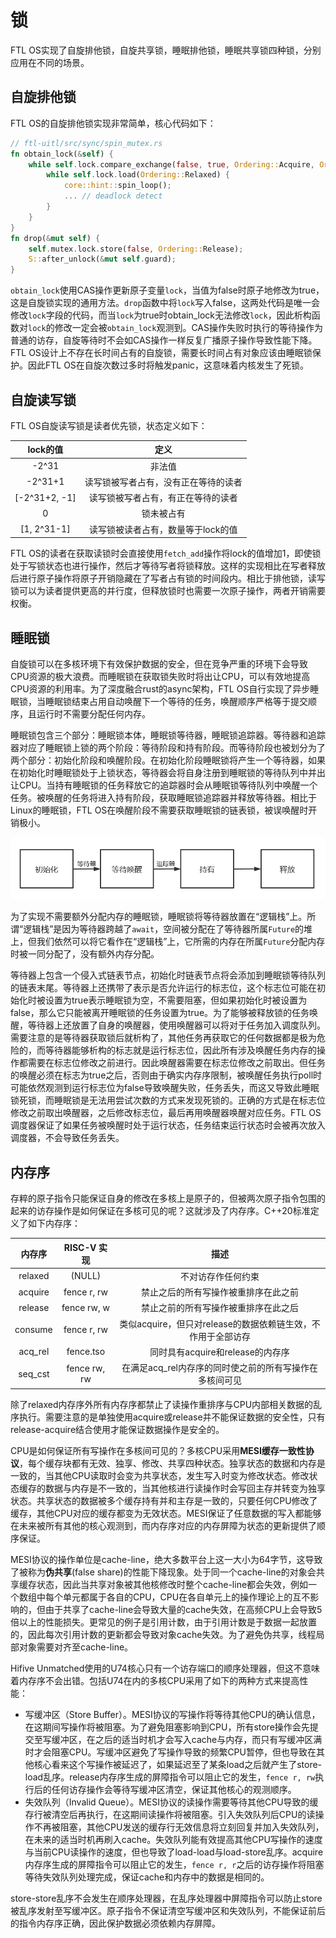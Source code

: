 # 锁

FTL OS实现了自旋排他锁，自旋共享锁，睡眠排他锁，睡眠共享锁四种锁，分别应用在不同的场景。

## 自旋排他锁

FTL OS的自旋排他锁实现非常简单，核心代码如下：

```rust
// ftl-uitl/src/sync/spin_mutex.rs
fn obtain_lock(&self) {
    while self.lock.compare_exchange(false, true, Ordering::Acquire, Ordering::Relaxed).is_err() {
        while self.lock.load(Ordering::Relaxed) {
            core::hint::spin_loop();
            ... // deadlock detect
        }
    }
}
fn drop(&mut self) {
    self.mutex.lock.store(false, Ordering::Release);
    S::after_unlock(&mut self.guard);
}
```

`obtain_lock`使用CAS操作更新原子变量`lock`，当值为false时原子地修改为true，这是自旋锁实现的通用方法。`drop`函数中将`lock`写入false，这两处代码是唯一会修改`lock`字段的代码，而当`lock`为true时obtain_lock无法修改`lock`，因此析构函数对`lock`的修改一定会被`obtain_lock`观测到。CAS操作失败时执行的等待操作为普通的访存，自旋等待时不会如CAS操作一样反复广播原子操作导致性能下降。FTL OS设计上不存在长时间占有的自旋锁，需要长时间占有对象应该由睡眠锁保护。因此FTL OS在自旋次数过多时将触发panic，这意味着内核发生了死锁。

## 自旋读写锁

FTL OS自旋读写锁是读者优先锁，状态定义如下：

|   lock的值    |                 定义                 |
| :-----------: | :----------------------------------: |
|     -2^31     |                非法值                |
|    -2^31+1    | 读写锁被写者占有，没有正在等待的读者 |
| [-2^31+2, -1] |  读写锁被写者占有，有正在等待的读者  |
|       0       |              锁未被占有              |
|  [1, 2^31-1]  |  读写锁被读者占有，数量等于lock的值  |

FTL OS的读者在获取读锁时会直接使用`fetch_add`操作将lock的值增加1，即使锁处于写锁状态也进行操作，然后才等待写者将锁释放。这样的实现相比在写者释放后进行原子操作将原子开销隐藏在了写者占有锁的时间段内。相比于排他锁，读写锁可以为读者提供更高的并行度，但释放锁时也需要一次原子操作，两者开销需要权衡。

## 睡眠锁

自旋锁可以在多核环境下有效保护数据的安全，但在竞争严重的环境下会导致CPU资源的极大浪费。而睡眠锁在获取锁失败时将出让CPU，可以有效地提高CPU资源的利用率。为了深度融合rust的async架构，FTL OS自行实现了异步睡眠锁，当睡眠锁结束占用自动唤醒下一个等待的任务，唤醒顺序严格等于提交顺序，且运行时不需要分配任何内存。

睡眠锁包含三个部分：睡眠锁本体，睡眠锁等待器，睡眠锁追踪器。等待器和追踪器对应了睡眠锁上锁的两个阶段：等待阶段和持有阶段。而等待阶段也被划分为了两个部分：初始化阶段和唤醒阶段。在初始化阶段睡眠锁将产生一个等待器，如果在初始化时睡眠锁处于上锁状态，等待器会将自身注册到睡眠锁的等待队列中并出让CPU。当持有睡眠锁的任务释放它的追踪器时会从睡眠锁等待队列中唤醒一个任务。被唤醒的任务将进入持有阶段，获取睡眠锁追踪器并释放等待器。相比于Linux的睡眠锁，FTL OS在唤醒阶段不需要获取睡眠锁的链表锁，被误唤醒时开销极小。

![image-20220525174301441](pic\锁1.png)

为了实现不需要额外分配内存的睡眠锁，睡眠锁将等待器放置在“逻辑栈”上。所谓“逻辑栈”是因为等待器跨越了`await`，空间被分配在了等待器所属`Future`的堆上，但我们依然可以将它看作在“逻辑栈”上，它所需的内存在所属`Future`分配内存时被一同分配了，没有额外内存分配。

等待器上包含一个侵入式链表节点，初始化时链表节点将会添加到睡眠锁等待队列的链表末尾。等待器上还携带了表示是否允许运行的标志位，这个标志位可能在初始化时被设置为true表示睡眠锁为空，不需要阻塞，但如果初始化时被设置为false，那么它只能被离开睡眠锁的任务设置为true。为了能够被释放锁的任务唤醒，等待器上还放置了自身的唤醒器，使用唤醒器可以将对于任务加入调度队列。需要注意的是等待器获取锁后就析构了，其他任务再获取它的任何数据都是极为危险的，而等待器能够析构的标志就是运行标志位，因此所有涉及唤醒任务内存的操作都需要在标志位修改之前进行。因此唤醒器需要在标志位修改之前取出。但任务的唤醒必须在标志为true之后，否则由于确实内存序限制，被唤醒任务执行poll时可能依然观测到运行标志位为false导致唤醒失败，任务丢失，而这又导致此睡眠锁死锁，而睡眠锁是无法用尝试次数的方式来发现死锁的。正确的方式是在标志位修改之前取出唤醒器，之后修改标志位，最后再用唤醒器唤醒对应任务。FTL OS调度器保证了如果任务被唤醒时处于运行状态，任务结束运行状态时会被再次放入调度器，不会导致任务丢失。

## 内存序

存粹的原子指令只能保证自身的修改在多核上是原子的，但被两次原子指令包围的起来的访存操作是如何保证在多核可见的呢？这就涉及了内存序。C++20标准定义了如下内存序：

| 内存序  | RISC-V 实现  |                             描述                             |
| :-----: | :----------: | :----------------------------------------------------------: |
| relaxed |    (NULL)    |                      不对访存作任何约束                      |
| acquire | fence r, rw  |             禁止之后的所有写操作被重排序在此之前             |
| release | fence rw, w  |             禁止之前的所有写操作被重排序在此之后             |
| consume | fence r, rw  | 类似acquire，但只对release的数据依赖链生效，不作用于全部访存 |
| acq_rel |  fence.tso   |               同时具有acquire和release的内存序               |
| seq_cst | fence rw, rw |   在满足acq_rel内存序的同时使之前的所有写操作在多核间可见    |

除了relaxed内存序外所有内存序都禁止了读操作重排序与CPU内部相关数据的乱序执行。需要注意的是单独使用acquire或release并不能保证数据的安全性，只有release-acquire结合使用才能保证数据操作是安全的。

CPU是如何保证所有写操作在多核间可见的？多核CPU采用**MESI缓存一致性协议**，每个缓存块都有无效、独享、修改、共享四种状态。独享状态的数据和内存是一致的，当其他CPU读取时会变为共享状态，发生写入时变为修改状态。修改状态缓存的数据与内存是不一致的，当其他核进行读操作时会写回主存并转变为独享状态。共享状态的数据被多个缓存持有并和主存是一致的，只要任何CPU修改了缓存，其他CPU对应的缓存都变为无效状态。MESI保证了任意数据的写入都能够在未来被所有其他的核心观测到，而内存序对应的内存屏障为状态的更新提供了顺序保证。

MESI协议的操作单位是cache-line，绝大多数平台上这一大小为64字节，这导致了被称为**伪共享**(false share)的性能下降现象。处于同一个cache-line的对象会共享缓存状态，因此当共享对象被其他核修改时整个cache-line都会失效，例如一个数组中每个单元都属于各自的CPU，CPU在各自单元上的操作理论上的互不影响的，但由于共享了cache-line会导致大量的cache失效，在高频CPU上会导致5倍以上的性能损失。更常见的例子是引用计数，由于引用计数是于数据一起放置的，因此每次引用计数的更新都会导致对象cache失效。为了避免伪共享，线程局部对象需要对齐至cache-line。

Hifive Unmatched使用的U74核心只有一个访存端口的顺序处理器，但这不意味着内存序不会出错。包括U74在内的多核CPU采用了如下的两种方式来提高性能：

* 写缓冲区（Store Buffer）。MESI协议的写操作将等待其他CPU的确认信息，在这期间写操作将被阻塞。为了避免阻塞影响到CPU，所有store操作会先提交至写缓冲区，在之后的适当时机才会写入cache与内存，而只有写缓冲区满时才会阻塞CPU。写缓冲区避免了写操作导致的频繁CPU暂停，但也导致在其他核心看来这个写操作被延迟了，如果延迟至了某条load之后就产生了store-load乱序。release内存序生成的屏障指令可以阻止它的发生，`fence r, rw`执行后的任何访存操作会等待写缓冲区清空，保证其他核心的观测顺序。
* 失效队列（Invalid Queue）。MESI协议的读操作需要等待其他CPU导致的缓存行被清空后再执行，在这期间读操作将被阻塞。引入失效队列后CPU的读操作不再被阻塞，其他CPU发送的缓存行无效信息将立刻回复并加入失效队列，在未来的适当时机再刷入cache。失效队列能有效提高其他CPU写操作的速度与当前CPU读操作的速度，但也导致了load-load与load-store乱序。acquire内存序生成的屏障指令可以阻止它的发生，`fence r, r`之后的访存操作将阻塞等待失效队列处理完成，保证cache和内存中的数据是相同的。

store-store乱序不会发生在顺序处理器，在乱序处理器中屏障指令可以防止store被乱序发射至写缓冲区。原子指令不保证清空写缓冲区和失效队列，不能保证前后的指令内存序正确，因此保护数据必须依赖内存屏障。

